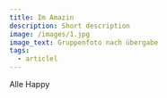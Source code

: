 ```yaml
---
title: Im Amazin
description: Short description
image: /images/1.jpg
image_text: Gruppenfoto nach übergabe
tags:
  - articlel
---
```


A﻿lle Happy
